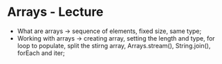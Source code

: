 # Arrays - Lecture 

* What are arrays -> sequence of elements, fixed size, same type;
* Working with arrays -> creating array, setting the length and type, for loop to populate, split the stirng array, Arrays.stream(), String.join(), forEach and iter;
